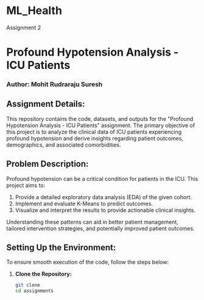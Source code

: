# ML_Health
Assignment 2 

# Profound Hypotension Analysis - ICU Patients

### Author: Mohit Rudraraju Suresh

## Assignment Details:
This repository contains the code, datasets, and outputs for the "Profound Hypotension Analysis - ICU Patients" assignment. The primary objective of this project is to analyze the clinical data of ICU patients experiencing profound hypotension and derive insights regarding patient outcomes, demographics, and associated comorbidities.

## Problem Description:
Profound hypotension can be a critical condition for patients in the ICU. This project aims to:

1. Provide a detailed exploratory data analysis (EDA) of the given cohort.
2. Implement and evaluate K-Means to predict outcomes.
3. Visualize and interpret the results to provide actionable clinical insights.

Understanding these patterns can aid in better patient management, tailored intervention strategies, and potentially improved patient outcomes.

## Setting Up the Environment:
To ensure smooth execution of the code, follow the steps below:

1. **Clone the Repository:**
   ```bash
   git clone
   cd assignments

